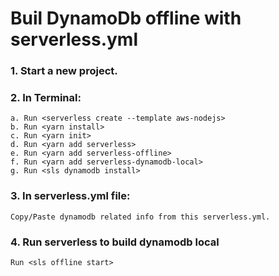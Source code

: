# Buil DynamoDb offline with serverless.yml
  ### 1. Start a new project.
  ### 2. In Terminal:
    a. Run <serverless create --template aws-nodejs>
    b. Run <yarn install>
    c. Run <yarn init>
    d. Run <yarn add serverless>
    e. Run <yarn add serverless-offline>
    f. Run <yarn add serverless-dynamodb-local>
    g. Run <sls dynamodb install>
  ### 3. In serverless.yml file:
    Copy/Paste dynamodb related info from this serverless.yml.
  ### 4. Run serverless to build dynamodb local
    Run <sls offline start>
